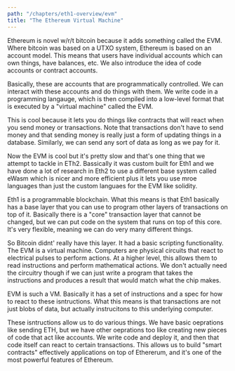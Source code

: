 ```yaml
---
path: "/chapters/eth1-overview/evm"
title: "The Ethereum Virtual Machine"
---
```


Ethereum is novel w/r/t bitcoin because it adds something called the EVM. Where bitcoin was based on a UTXO system, Ethereum is based on an account model. This means that users have individual accounts which can own things, have balances, etc. We also introduce the idea of code accounts or contract accounts. 

Basically, these are accounts that are programmatically controlled. We can interact with these accounts and do things with them. We write code in a programming langauge, which is then compiled into a low-level format that is executed by a "virtual machine" called the EVM. 

This is cool because it lets you do things like contracts that will react when you send money or transactions. Note that transactions don't have to send money and that sending money is really just a form of updating things in a database. Similarly, we can send any sort of data as long as we pay for it.

Now the EVM is cool but it's pretty slow and that's one thing that we attempt to tackle in ETh2. Bassically it was custom built for Eth1 and we have done a lot of research in Eth2 to use a different base system called eWasm which is nicer and more efficient plus it lets you use mroe languages than just the custom languaes for the EVM like solidity.

Eth1 is a programmable blockchain. What this means is that Eth1 basically has a base layer that you can use to program other layers of transactions on top of it. Basically there is a "core" transaction layer that cannot be changed, but we can put code on the system that runs on top of this core. It's very flexible, meaning we can do very many different things.

So Bitcoin didnt' really have this layer. It had a basic scripting functionality. The EVM is a virtual machine. Computers are physical circuits that react to electrical pulses to perform actions. At a higher level, this allows them to read instructions and perform mathematical actions. We don't actually need the circuitry though if we can just write a program that takes the instructions and produces a result that would match what the chip makes.

EVM is such a VM. Basically it has a set of instructions and a spec for how to react to these isntructions. What this means is that transactions are not just blobs of data, but actually instrucitons to this underlying computer. 

These isntructions allow us to do various things. We have basic oeprations like sending ETH, but we have other oeprations too like creating new pieces of code that act like accounts. We write code and deploy it, and then that code itself can react to certain transactions. This allows us to build "smart contracts" effectively applications on top of Ethererum, and it's one of the most powerful features of Ethereum.

